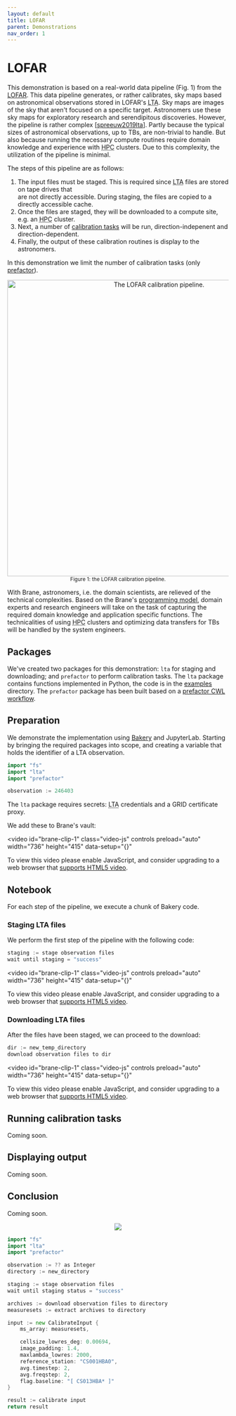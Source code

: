 ```yaml
---
layout: default
title: LOFAR
parent: Demonstrations
nav_order: 1
---
```


<link href="https://vjs.zencdn.net/7.8.4/video-js.css" rel="stylesheet" />

# LOFAR
This demonstration is based on a real-world data pipeline (Fig. 1) from the [LOFAR](http://lofar.org/about-lofar/general-information/introduction.html). This data pipeline generates, or rather calibrates, sky maps based on astronomical observations stored in LOFAR's <abbr title="Long-term archive">LTA</abbr>. Sky maps are images of the sky that aren't focused on a specific target. Astronomers use these sky maps for exploratory research and serendipitous discoveries. However, the pipeline is rather complex [[spreeuw2019lta](#)]. Partly because the typical sizes of astronomical observations, up to TBs, are non-trivial to handle. But also because running the necessary compute routines require domain knowledge and experience with <abbr title="High-performance computing">HPC</abbr> clusters. Due to this complexity, the utilization of the pipeline is minimal. 

The steps of this pipeline are as follows:

1. The input files must be staged. This is required since <abbr title="Long-term archive">LTA</abbr> files are stored on tape drives that\
are not directly accessible. During staging, the files are copied to a directly accessible cache.
2. Once the files are staged, they will be downloaded to a compute site, e.g. an <abbr title="High-performance computing">HPC</abbr> cluster.
3. Next, a number of [calibration tasks](https://support.astron.nl/LOFARImagingCookbook/factor.html) will be run, direction-indepenent and direction-dependent.
4. Finally, the output of these calibration routines is display to the astronomers.

In this demonstration we limit the number of calibration tasks (only [prefactor](https://github.com/lofar-astron/prefactor)).

<p style="text-align: center">
    <img src="/brane/assets/img/lofar-pipeline.png" width="675px" alt="The LOFAR calibration pipeline.">
    <br/>
    <sup>Figure 1: the LOFAR calibration pipeline.</sup>
</p>


With Brane, astronomers, i.e. the domain scientists, are relieved of the technical complexities. Based on the Brane's [programming model](#), domain experts and research engineers will take on the task of capturing the required domain knowledge and application specific functions. The technicalities of using <abbr title="High-performance computing">HPC</abbr> clusters and optimizing data transfers for TBs will be handled by the system engineers.

## Packages
We've created two packages for this demonstration: `lta` for staging and downloading; and `prefactor` to perform calibration tasks. The `lta` package contains functions implemented in Python, the code is in the [examples](https://github.com/onnovalkering/brane/tree/master/examples/lofar) directory. The `prefactor` package has been built based on a [prefactor CWL workflow](https://github.com/EOSC-LOFAR/prefactor-cwl).

## Preparation
We demonstrate the implementation using [Bakery](/brane/bakery) and JupyterLab. Starting by bringing the required packages into scope, and creating a variable that holds the identifier of a LTA observation.

```go
import "fs"
import "lta"
import "prefactor"

observation := 246403
```

The `lta` package requires secrets: <abbr title="Long-term archive">LTA</abbr> credentials and a GRID certificate proxy. 

We add these to Brane's vault:

<video
    id="brane-clip-1"
    class="video-js"
    controls
    preload="auto"
    width="736"
    height="415"
    data-setup="{}"
>
<source src="/brane/assets/video/brane-clip-1.mp4" type="video/mp4" />
<p class="vjs-no-js">
    To view this video please enable JavaScript, and consider upgrading to a web browser that
    <a href="https://videojs.com/html5-video-support/" target="_blank">supports HTML5 video</a>.
</p>
</video>

## Notebook
For each step of the pipeline, we execute a chunk of Bakery code.

### Staging LTA files
We perform the first step of the pipeline with the following code:

```go
staging := stage observation files
wait until staging = "success"
```

<video
    id="brane-clip-1"
    class="video-js"
    controls
    preload="auto"
    width="736"
    height="415"
    data-setup="{}"
>
<source src="/brane/assets/video/brane-clip-2.mp4" type="video/mp4" />
<p class="vjs-no-js">
    To view this video please enable JavaScript, and consider upgrading to a web browser that
    <a href="https://videojs.com/html5-video-support/" target="_blank">supports HTML5 video</a>.
</p>
</video>

### Downloading LTA files
After the files have been staged, we can proceed to the download:

```go
dir := new_temp_directory
download observation files to dir
```

<video
    id="brane-clip-1"
    class="video-js"
    controls
    preload="auto"
    width="736"
    height="415"
    data-setup="{}"
>
<source src="/brane/assets/video/brane-clip-3.mp4" type="video/mp4" />
<p class="vjs-no-js">
    To view this video please enable JavaScript, and consider upgrading to a web browser that
    <a href="https://videojs.com/html5-video-support/" target="_blank">supports HTML5 video</a>.
</p>
</video>

## Running calibration tasks
Coming soon.

## Displaying output
Coming soon.

## Conclusion
Coming soon.

<p style="text-align: center">
    <img src="/brane/assets/img/lofar-demo.png">
</p>

```go
import "fs"
import "lta"
import "prefactor"

observation := ?? as Integer
directory := new_directory

staging := stage observation files
wait until staging status = "success"

archives := download observation files to directory
measuresets := extract archives to directory

input := new CalibrateInput {
    ms_array: measuresets,

    cellsize_lowres_deg: 0.00694,
    image_padding: 1.4,
    maxlambda_lowres: 2000,
    reference_station: "CS001HBA0",
    avg.timestep: 2,
    avg.freqstep: 2,
    flag.baseline: "[ CS013HBA* ]"
}

result := calibrate input
return result
```

<script src="https://vjs.zencdn.net/7.8.4/video.js"></script>
